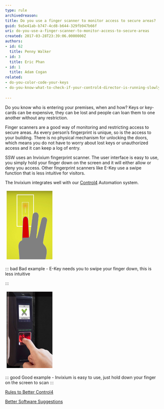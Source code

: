 ```yaml
---
type: rule
archivedreason: 
title: Do you use a finger scanner to monitor access to secure areas?
guid: 9a5e41ab-b747-4cd8-b644-329fb947b66f
uri: do-you-use-a-finger-scanner-to-monitor-access-to-secure-areas
created: 2017-03-28T23:39:06.0000000Z
authors:
- id: 62
  title: Penny Walker
- id: 3
  title: Eric Phan
- id: 1
  title: Adam Cogan
related:
- do-you-color-code-your-keys
- do-you-know-what-to-check-if-your-control4-director-is-running-slowly

---
```


Do you know who is entering your premises, when and how? Keys or key-cards can be expensive, they can be lost and people can loan them to one another without any restriction.

<!--endintro-->

Finger scanners are a good way of monitoring and restricting access to secure areas. As every person’s fingerprint is unique, so is the access to your building.  There is no physical mechanism for unlocking the doors, which means you do not have to worry about lost keys or unauthorized access and it can keep a log of entry.

SSW uses an Invixium fingerprint scanner. The user interface is easy to use, you simply hold your finger down on the screen and it will either allow or deny you access. Other fingerprint scanners like E-Key use a swipe function that is less intuitive for visitors.

The Invixium integrates well with our [Control4](/_layouts/15/FIXUPREDIRECT.ASPX?WebId=3dfc0e07-e23a-4cbb-aac2-e778b71166a2&TermSetId=07da3ddf-0924-4cd2-a6d4-a4809ae20160&TermId=df39aed2-e878-45dd-9e6c-d1cba7b341bc) Automation system.
<dl class="ssw15-rteElement-ImageArea"> <img alt="Scanner 2.jpg" src="Scanner 2.jpg" style="margin:5px;width:150px;height:224px;"></dl>

::: bad
Bad example - E-Key needs you to swipe your finger down, this is less intuitive

:::

<dl class="ssw15-rteElement-ImageArea"><img alt="Scanner 1.jpg" src="Scanner 1.jpg" style="margin:5px;width:150px;height:250px;"></dl>

::: good
Good example - Invixium  is easy to use, just hold down your finger on the screen to scan 
:::




[Rules to Better Control4](/_layouts/15/FIXUPREDIRECT.ASPX?WebId=3dfc0e07-e23a-4cbb-aac2-e778b71166a2&TermSetId=07da3ddf-0924-4cd2-a6d4-a4809ae20160&TermId=df39aed2-e878-45dd-9e6c-d1cba7b341bc)

[Better Software Suggestions](https://bettersoftwaresuggestions.com/category/control4/)
